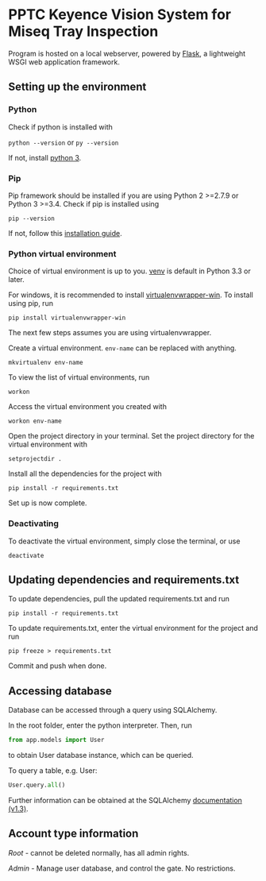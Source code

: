 # PPTC Keyence Vision System for Miseq Tray Inspection

Program is hosted on a local webserver, powered by [Flask](https://palletsprojects.com/p/flask/), a lightweight WSGI web application framework.

## Setting up the environment

### Python

Check if python is installed with

`python --version` or `py --version`

If not, install [python 3](https://www.python.org/downloads/).

### Pip

Pip framework should be installed if you are using Python 2 >=2.7.9 or Python 3 >=3.4. Check if pip is installed using

`pip --version`

If not, follow this [installation guide](https://pip.pypa.io/en/stable/installing/).

### Python virtual environment

Choice of virtual environment is up to you. [venv](https://docs.python.org/3/library/venv.html) is default in Python 3.3 or later.

For windows, it is recommended to install [virtualenvwrapper-win](https://pypi.org/project/virtualenvwrapper-win/). To install using pip, run

`pip install virtualenvwrapper-win`

The next few steps assumes you are using virtualenvwrapper.

Create a virtual environment. `env-name` can be replaced with anything.

`mkvirtualenv env-name`

To view the list of virtual environments, run

`workon`

Access the virtual environment you created with

`workon env-name`

Open the project directory in your terminal. Set the project directory for the virtual environment with

`setprojectdir .`

Install all the dependencies for the project with

`pip install -r requirements.txt`

Set up is now complete.

### Deactivating

To deactivate the virtual environment, simply close the terminal, or use

`deactivate`

## Updating dependencies and requirements.txt

To update dependencies, pull the updated requirements.txt and run

`pip install -r requirements.txt`

To update requirements.txt, enter the virtual environment for the project and run

`pip freeze > requirements.txt`

Commit and push when done.

## Accessing database

Database can be accessed through a query using SQLAlchemy.

In the root folder, enter the python interpreter. Then, run

```python
from app.models import User
```

to obtain User database instance, which can be queried.

To query a table, e.g. User:

```python
User.query.all()
```

Further information can be obtained at the SQLAlchemy [documentation (v1.3)](https://docs.sqlalchemy.org/en/13/).

## Account type information

*Root* - cannot be deleted normally, has all admin rights.

*Admin* - Manage user database, and control the gate. No restrictions.
